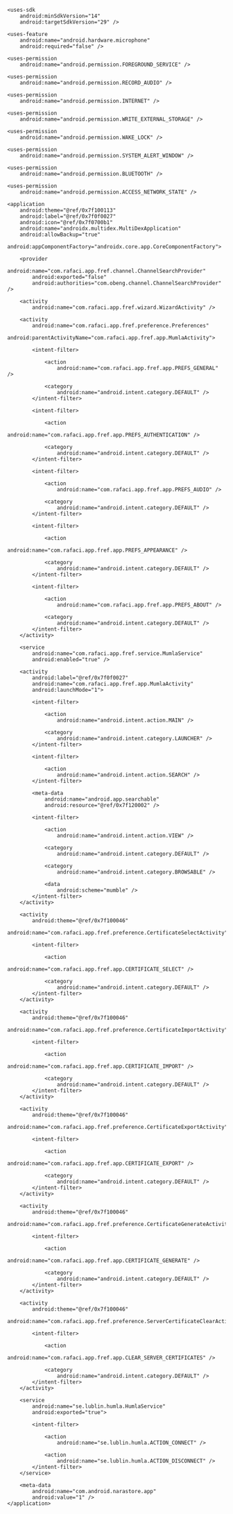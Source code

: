 <?xml version="1.0" encoding="utf-8"?>
<manifest
    xmlns:android="http://schemas.android.com/apk/res/android"
    android:versionCode="521"
    android:versionName="6.1.9"
    android:installLocation="0"
    android:compileSdkVersion="29"
    android:compileSdkVersionCodename="10"
    package="com.obeng"
    platformBuildVersionCode="28"
    platformBuildVersionName="9">

    <uses-sdk
        android:minSdkVersion="14"
        android:targetSdkVersion="29" />

    <uses-feature
        android:name="android.hardware.microphone"
        android:required="false" />

    <uses-permission
        android:name="android.permission.FOREGROUND_SERVICE" />

    <uses-permission
        android:name="android.permission.RECORD_AUDIO" />

    <uses-permission
        android:name="android.permission.INTERNET" />

    <uses-permission
        android:name="android.permission.WRITE_EXTERNAL_STORAGE" />

    <uses-permission
        android:name="android.permission.WAKE_LOCK" />

    <uses-permission
        android:name="android.permission.SYSTEM_ALERT_WINDOW" />

    <uses-permission
        android:name="android.permission.BLUETOOTH" />

    <uses-permission
        android:name="android.permission.ACCESS_NETWORK_STATE" />

    <application
        android:theme="@ref/0x7f100113"
        android:label="@ref/0x7f0f0027"
        android:icon="@ref/0x7f0700b1"
        android:name="androidx.multidex.MultiDexApplication"
        android:allowBackup="true"
        android:appComponentFactory="androidx.core.app.CoreComponentFactory">

        <provider
            android:name="com.rafaci.app.fref.channel.ChannelSearchProvider"
            android:exported="false"
            android:authorities="com.obeng.channel.ChannelSearchProvider" />

        <activity
            android:name="com.rafaci.app.fref.wizard.WizardActivity" />

        <activity
            android:name="com.rafaci.app.fref.preference.Preferences"
            android:parentActivityName="com.rafaci.app.fref.app.MumlaActivity">

            <intent-filter>

                <action
                    android:name="com.rafaci.app.fref.app.PREFS_GENERAL" />

                <category
                    android:name="android.intent.category.DEFAULT" />
            </intent-filter>

            <intent-filter>

                <action
                    android:name="com.rafaci.app.fref.app.PREFS_AUTHENTICATION" />

                <category
                    android:name="android.intent.category.DEFAULT" />
            </intent-filter>

            <intent-filter>

                <action
                    android:name="com.rafaci.app.fref.app.PREFS_AUDIO" />

                <category
                    android:name="android.intent.category.DEFAULT" />
            </intent-filter>

            <intent-filter>

                <action
                    android:name="com.rafaci.app.fref.app.PREFS_APPEARANCE" />

                <category
                    android:name="android.intent.category.DEFAULT" />
            </intent-filter>

            <intent-filter>

                <action
                    android:name="com.rafaci.app.fref.app.PREFS_ABOUT" />

                <category
                    android:name="android.intent.category.DEFAULT" />
            </intent-filter>
        </activity>

        <service
            android:name="com.rafaci.app.fref.service.MumlaService"
            android:enabled="true" />

        <activity
            android:label="@ref/0x7f0f0027"
            android:name="com.rafaci.app.fref.app.MumlaActivity"
            android:launchMode="1">

            <intent-filter>

                <action
                    android:name="android.intent.action.MAIN" />

                <category
                    android:name="android.intent.category.LAUNCHER" />
            </intent-filter>

            <intent-filter>

                <action
                    android:name="android.intent.action.SEARCH" />
            </intent-filter>

            <meta-data
                android:name="android.app.searchable"
                android:resource="@ref/0x7f120002" />

            <intent-filter>

                <action
                    android:name="android.intent.action.VIEW" />

                <category
                    android:name="android.intent.category.DEFAULT" />

                <category
                    android:name="android.intent.category.BROWSABLE" />

                <data
                    android:scheme="mumble" />
            </intent-filter>
        </activity>

        <activity
            android:theme="@ref/0x7f100046"
            android:name="com.rafaci.app.fref.preference.CertificateSelectActivity">

            <intent-filter>

                <action
                    android:name="com.rafaci.app.fref.app.CERTIFICATE_SELECT" />

                <category
                    android:name="android.intent.category.DEFAULT" />
            </intent-filter>
        </activity>

        <activity
            android:theme="@ref/0x7f100046"
            android:name="com.rafaci.app.fref.preference.CertificateImportActivity">

            <intent-filter>

                <action
                    android:name="com.rafaci.app.fref.app.CERTIFICATE_IMPORT" />

                <category
                    android:name="android.intent.category.DEFAULT" />
            </intent-filter>
        </activity>

        <activity
            android:theme="@ref/0x7f100046"
            android:name="com.rafaci.app.fref.preference.CertificateExportActivity">

            <intent-filter>

                <action
                    android:name="com.rafaci.app.fref.app.CERTIFICATE_EXPORT" />

                <category
                    android:name="android.intent.category.DEFAULT" />
            </intent-filter>
        </activity>

        <activity
            android:theme="@ref/0x7f100046"
            android:name="com.rafaci.app.fref.preference.CertificateGenerateActivity">

            <intent-filter>

                <action
                    android:name="com.rafaci.app.fref.app.CERTIFICATE_GENERATE" />

                <category
                    android:name="android.intent.category.DEFAULT" />
            </intent-filter>
        </activity>

        <activity
            android:theme="@ref/0x7f100046"
            android:name="com.rafaci.app.fref.preference.ServerCertificateClearActivity">

            <intent-filter>

                <action
                    android:name="com.rafaci.app.fref.app.CLEAR_SERVER_CERTIFICATES" />

                <category
                    android:name="android.intent.category.DEFAULT" />
            </intent-filter>
        </activity>

        <service
            android:name="se.lublin.humla.HumlaService"
            android:exported="true">

            <intent-filter>

                <action
                    android:name="se.lublin.humla.ACTION_CONNECT" />

                <action
                    android:name="se.lublin.humla.ACTION_DISCONNECT" />
            </intent-filter>
        </service>

        <meta-data
            android:name="com.android.narastore.app"
            android:value="1" />
    </application>
</manifest>

